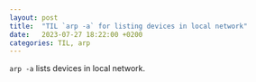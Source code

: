 ```yaml
---
layout: post
title:  "TIL `arp -a` for listing devices in local network"
date:   2023-07-27 18:22:00 +0200
categories: TIL, arp
---
```

`arp -a` lists devices in local network.
